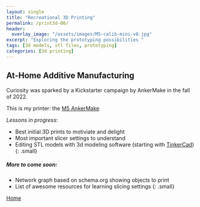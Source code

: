 ```yaml
---
layout: single
title: "Recreational 3D Printing"
permalink: /print3d-00/
header:
  overlay_image: "/assets/images/M5-calib-mini-v0.jpg"
excerpt: "Exploring the prototyping possibilities "
tags: [3d models, stl files, prototyping]
categories: [3d printing]
---
```

## At-Home Additive Manufacturing

Curiosity was sparked by a Kickstarter campaign by AnkerMake in the fall of 2022.   

This is my printer: the [M5 AnkerMake ](https://www.ankermake.com/uk/products/m5)

_Lessons in progress_:
- Best initial 3D prints to motiviate and delight
- Most important slicer settings to understand
- Editing STL models with 3d modeling software (starting with [TinkerCad](https://www.tinkercad.com/))
{: .small}

##### More to come soon:
- Network graph based on schema.org showing objects to print
- List of awesome resources for learning slicing settings
{: .small}

[Home](/)
